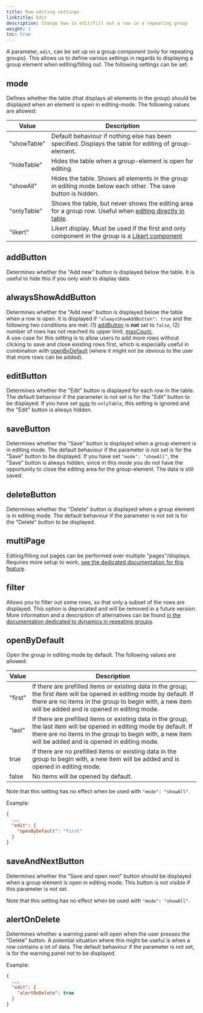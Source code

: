 ```yaml
---
title: Row editing settings
linktitle: Edit
description: Change how to edit/fill out a row in a repeating group
weight: 1
toc: true
---
```


A parameter, `edit`, can be set up on a group component (only for repeating groups). This allows us to define various settings
in regards to displaying a group element when editing/filling out. The following settings can be set:

## mode

Defines whether the table (that displays all elements in the group) should be displayed when an element is open in editing-mode.
The following values are allowed:

| Value       | Description                                                                                                                                                    |
|-------------|----------------------------------------------------------------------------------------------------------------------------------------------------------------|
| "showTable" | Default behaviour if nothing else has been specified. Displays the table for editing of group-element.                                                         |
| "hideTable" | Hides the table when a group-element is open for editing.                                                                                                      |
| "showAll"   | Hides the table. Shows all elements in the group in editing mode below each other. The save button is hidden.                                                  |
| "onlyTable" | Shows the table, but never shows the editing area for a group row. Useful when [editing directly in table](../table#showing-components-directly-in-the-table). |
| "likert"    | Likert display. Must be used if the first and only component in the group is a [Likert component](../../../../components/likert)                               |

## addButton

Determines whether the "Add new" button is displayed below the table. It is useful to hide this if you only wish to display data.

## alwaysShowAddButton

Determines whether the "Add new" button is displayed below the table when a row is open. It is displayed if ``"alwaysShowAddButton": true`` and the following two conditions are met: (1) [addButton](http://localhost:1313/app/development/ux/fields/grouping/alternatives/#addbutton) is **not** set to ``false``, (2) number of rows has not reached its upper limit, [maxCount.](http://localhost:1313/nb/app/development/ux/fields/grouping/setup/)\
A use-case for this setting is to allow users to add more rows without clicking to save and close existing rows first, which is especially useful in combination with [openByDefault](http://localhost:1313/nb/app/development/ux/fields/grouping/alternatives/#openbydefault) (where it might not be obvious to the user that more rows can be added).

## editButton
Determines whether the "Edit" button is displayed for each row in the table. The default behaviour if the parameter is
not set is for the "Edit" button to be displayed. If you have set [`mode`](#mode) to `onlyTable`, this setting
is ignored and the "Edit" button is always hidden.

## saveButton
Determines whether the "Save" button is displayed when a group element is in editing mode. The default behaviour if the parameter is not set is for the "Save" button to be displayed.
If you have set `"mode": "showAll"`, the "Save" button is always hidden, since in this mode you do not have the opportunity to close the editing area for
the group-element. The data is still saved.

## deleteButton

Determines whether the "Delete" button is displayed when a group element is in editing mode. The default behaviour if the parameter is not set is for the "Delete" button to be displayed.

## multiPage

Editing/filling out pages can be performed over multiple "pages"/displays. Requires more setup to work,
[see the dedicated documentation for this feature](../multipage).

## filter

Allows you to filter out some rows, so that only a subset of the rows are displayed. This option is deprecated and
will be removed in a future version. More information and a description of alternatives can be found [in the documentation dedicated to dynamics in repeating groups](../dynamics).

## openByDefault

Open the group in editing mode by default. The following values are allowed:

| Value   | Description                                                                                                                                                                                                                     |
|---------|---------------------------------------------------------------------------------------------------------------------------------------------------------------------------------------------------------------------------------|
| "first" | If there are prefilled items or existing data in the group, the first item will be opened in editing mode by default. If there are no items in the group to begin with, a new item will be added and is opened in editing mode. |
| "last"  | If there are prefilled items or existing data in the group, the last item will be opened in editing mode by default. If there are no items in the group to begin with, a new item will be added and is opened in editing mode.  |
| true    | If there are no prefilled items or existing data in the group to begin with, a new item will be added and is opened in editing mode.                                                                                            |
| false   | No items will be opened by default.                                                                                                                                                                                             |

Note that this setting has no effect when be used with `"mode": "showAll"`.

Example:

```json
{
  ...
  "edit": {
    "openByDefault": "first"
  }
}
```

## saveAndNextButton

Determines whether the "Save and open next" button should be displayed when a group element is open in editing mode. This button is not visible if this parameter is not set.

Note that this setting has no effect when be used with `"mode": "showAll"`.

## alertOnDelete

Determines whether a warning panel will open when the user presses the "Delete" button. A potential situation where this might be useful is when a row contains a lot of data.
The default behaviour if the parameter is not set, is for the warning panel not to be displayed.

Example:

```json
{
  ...
  "edit": {
    "alertOnDelete": true
  }
}
```

